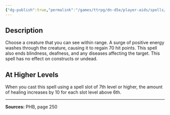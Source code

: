 ```yaml
---
{"dg-publish":true,"permalink":"/games/ttrpg/dn-d5e/player-aids/spells/level-6/heal/","tags":["ttrpg/dnd/5e","verbal","somatic","spell"],"noteIcon":""}
---
```



## Description
Choose a creature that you can see within range.
A surge of positive energy washes through the creature, causing it to regain 70 hit points.
This spell also ends blindness, deafness, and any diseases affecting the target.
This spell has no effect on constructs or undead.

## At Higher Levels
When you cast this spell using a spell slot of 7th level or higher, the amount of healing increases by 10 for each slot level above 6th.

---

**Sources:** PHB, page 250
